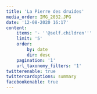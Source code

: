```yaml
---
title: 'La Pierre des druides'
media_order: IMG_2032.JPG
date: '12-08-2020 16:17'
content:
    items: '- ''@self.children'''
    limit: '5'
    order:
        by: date
        dir: desc
    pagination: '1'
    url_taxonomy_filters: '1'
twitterenable: true
twittercardoptions: summary
facebookenable: true
---
```


